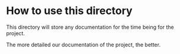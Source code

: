 # How to use this directory

This directory will store any documentation for the time being for the project.

The more detailed our documentation of the project, the better.
